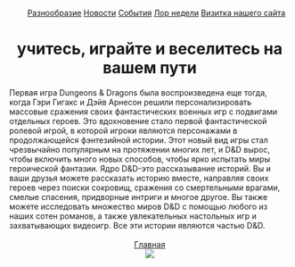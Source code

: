 <!DOCTYPE html>
<html lang="en">
<head>
    <meta charset="UTF-8" />
    <title> Dungeons & Dragons </title>
    <link rel="stylesheet" href="css/stule.css">
</head>
<body>
    <div align="center">
        <ul id="navbar">
            <a href="сайт.html">Разнообразие</a>
            <a href="ньюс.html">Новости</a>
            <a href="ивентс.html">События</a>
            <a href="викньюс.html">Лор недели</a>
            <a href="визитка.html">Визитка нашего сайта</a>
        </ul>
    </div>
    <div align="center"><h1> учитесь, играйте и веселитесь на вашем пути </h1></div>
    Первая игра Dungeons & Dragons была воспроизведена еще тогда, когда Гэри Гигакс и Дэйв Арнесон решили персонализировать массовые сражения своих фантастических военных игр с подвигами отдельных героев. Это вдохновение стало первой фантастической ролевой игрой, в которой игроки являются персонажами в продолжающейся фэнтезийной истории. Этот новый вид игры стал чрезвычайно популярным на протяжении многих лет, и D&D вырос, чтобы включить много новых способов, чтобы ярко испытать миры героической фантазии.
    Ядро D&D-это рассказывание историй. Вы и ваши друзья можете рассказать историю вместе, направляя своих героев через поиски сокровищ, сражения со смертельными врагами, смелые спасения, придворные интриги и многое другое. Вы также можете исследовать множество миров D&D с помощью любого из наших сотен романов, а также увлекательных настольных игр и захватывающих видеоигр. Все эти истории являются частью D&D.
    <br><br>
    <div align="center">
        <a href="сайт.html">Главная</a><br>
        <a href="https://hobbygames.ru/dungeons-and-dragons"><img src="DNDshss.png"></a>
    </div>
</body>
</html>
